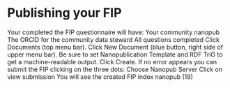 # Publishing your FIP

Your completed the FIP questionnaire will have: 
Your community nanopub 
The ORCID for the community data steward 
All questions completed 
Click Documents (top menu bar).
Click New Document (blue button, right side of upper menu bar).
Be sure to set Nanopublication Template and RDF TriG to get a machine-readable output.
Click Create.
If no error appears you can submit the FIP clicking on the three dots:
Choose Nanopub Server
Click on view submission
You will see the created FIP index nanopub (19)




